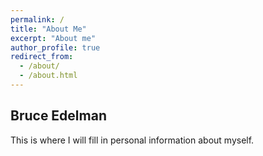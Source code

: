 ```yaml
---
permalink: /
title: "About Me"
excerpt: "About me"
author_profile: true
redirect_from: 
  - /about/
  - /about.html
---
```


## Bruce Edelman

This is where I will fill in personal information about myself.
